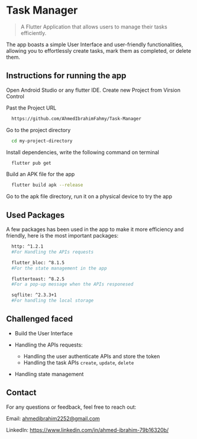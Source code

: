# Task Manager
> A Flutter Application that allows users to manage their tasks efficiently.

The app boasts a simple User Interface and user-friendly functionalities, allowing you to effortlessly create tasks, mark them as completed, or delete them.

## Instructions for running the app

Open Android Studio or any flutter IDE.
Create new Project from Virsion Control

Past the Project URL

```bash
  https://github.com/AhmedIbrahimFahmy/Task-Manager
```

Go to the project directory

```bash
  cd my-project-directory
```

Install dependencies, write the following command on terminal

```bash
  flutter pub get
```

Build an APK file for the app

```bash
  flutter build apk --release
```

Go to the apk file directory, run it on a physical device to try the app


## Used Packages

A few packages has been used in the app to make it more efficiency and friendly, here is the most important packages:


```bash
  http: ^1.2.1
  #For Handling the APIs requests        
```

```bash
  flutter_bloc: ^8.1.5
  #For the state management in the app
```


```bash
  fluttertoast: ^8.2.5
  #For a pop-up message when the APIs responesed
```


```bash
  sqflite: ^2.3.3+1
  #For handling the local storage
```


## Challenged faced

* Build the User Interface

* Handling the APIs requests:
    * Handling the user authenticate APIs and store the token
    * Handling the task APIs `create`, `update`, `delete`

* Handling state management


## Contact
For any questions or feedback, feel free to reach out:

Email: ahmedibrahim2252@gmail.com

LinkedIn: https://www.linkedin.com/in/ahmed-ibrahim-79b16320b/
